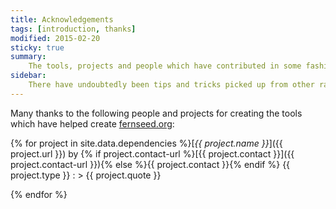 ```yaml
---
title: Acknowledgements
tags: [introduction, thanks]
modified: 2015-02-20
sticky: true
summary:
    The tools, projects and people which have contributed in some fashion to the construction of fernseed.org.
sidebar:
    There have undoubtedly been tips and tricks picked up from other random sources over time that I've forgotten to mention here. If I'm using something of yours without due credit, let me know (<a href="http://twitter.com/dmcgk">@dmcgk</a>).
---
```


Many thanks to the following people and projects for creating the tools which have helped create [fernseed.org](/):

{% for project in site.data.dependencies %}[*{{ project.name }}*]({{ project.url }}) by {% if project.contact-url %}[{{ project.contact }}]({{ project.contact-url }}){% else %}{{ project.contact }}{% endif %} <span class="project-type">{{ project.type }}</span>
: > {{ project.quote }}

{% endfor %}


